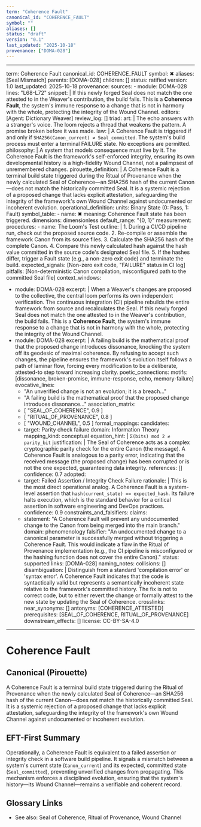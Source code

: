 ```yaml
---
term: "Coherence Fault"
canonical_id: "COHERENCE_FAULT"
symbol: ""
aliases: []
status: "draft"
version: "0.1"
last_updated: "2025-10-18"
provenance: ["DOMA-028"]
---
```


---
term: Coherence Fault
canonical_id: COHERENCE_FAULT
symbol: ✖
aliases: [Seal Mismatch]
parents: [DOMA-028]
children: []
status: ratified
version: 1.0
last_updated: 2025-10-18
provenance:
  sources:
    - module: DOMA-028
      lines: "L68-L72"
      snippet: |
        If this newly forged Seal does not match the one attested to in the Weaver's contribution, the build fails. This is a **Coherence Fault**, the system's immune response to a change that is not in harmony with the whole, protecting the integrity of the Wound Channel.
  editors: [Agent: Dictionary Weaver]
  review_log: []
triad:
  art: |
    The echo answers with a stranger's voice. The loom rejects a thread that weakens the pattern. A promise broken before it was made.
  law: |
    A Coherence Fault is triggered if and only if `SHA256(Canon_current) ≠ Seal_committed`. The system's build process must enter a terminal FAILURE state. No exceptions are permitted.
  philosophy: |
    A system that models consequence must live by it. The Coherence Fault is the framework's self-enforced integrity, ensuring its own developmental history is a high-fidelity Wound Channel, not a palimpsest of unremembered changes.
pirouette_definition: |
  A Coherence Fault is a terminal build state triggered during the Ritual of Provenance when the newly calculated Seal of Coherence—an SHA256 hash of the current Canon—does not match the historically committed Seal. It is a systemic rejection of a proposed change that lacks explicit attestation, safeguarding the integrity of the framework's own Wound Channel against undocumented or incoherent evolution.
operational_definition:
  units: Binary State (0: Pass, 1: Fault)
  symbol_table:
    - name: ✖
      meaning: Coherence Fault state has been triggered.
      dimensions: dimensionless
      default_range: "{0, 1}"
  measurement:
    procedures:
      - name: The Loom's Test
        outline: |
          1. During a CI/CD pipeline run, check out the proposed source code.
          2. Re-compile or assemble the framework Canon from its source files.
          3. Calculate the SHA256 hash of the complete Canon.
          4. Compare this newly calculated hash against the hash value committed in the source code's designated Seal file.
          5. If the hashes differ, trigger a Fault state (e.g., a non-zero exit code) and terminate the build.
        expected_signals: [Non-zero exit code, "FAILURE" status in CI log]
        pitfalls: [Non-deterministic Canon compilation, misconfigured path to the committed Seal file]
context_windows:
  - module: DOMA-028
    excerpt: |
      When a Weaver's changes are proposed to the collective, the central loom performs its own independent verification. The continuous integration (CI) pipeline rebuilds the entire framework from source and recalculates the Seal. If this newly forged Seal does not match the one attested to in the Weaver's contribution, the build fails. This is a **Coherence Fault**, the system's immune response to a change that is not in harmony with the whole, protecting the integrity of the Wound Channel.
  - module: DOMA-028
    excerpt: |
      A failing build is the mathematical proof that the proposed change introduces dissonance, knocking the system off its geodesic of maximal coherence. By refusing to accept such changes, the pipeline ensures the framework's evolution itself follows a path of laminar flow, forcing every modification to be a deliberate, attested-to step toward increasing clarity.
poetic_connections:
  motifs: [dissonance, broken-promise, immune-response, echo, memory-failure]
  evocative_lines:
    - "An unverified change is not an evolution; it is a breach..."
    - "A failing build is the mathematical proof that the proposed change introduces dissonance..."
  association_matrix:
    - [ "SEAL_OF_COHERENCE", 0.9 ]
    - [ "RITUAL_OF_PROVENANCE", 0.8 ]
    - [ "WOUND_CHANNEL", 0.5 ]
formal_mappings:
  candidates:
    - target: Parity check failure
      domain: Information Theory
      mapping_kind: conceptual
      equation_hint: |
        `Σ(bits) mod 2 ≠ parity_bit`
      justification: |
        The Seal of Coherence acts as a complex cryptographic parity check for the entire Canon (the message). A Coherence Fault is analogous to a parity error, indicating that the received message (the proposed change) has been corrupted or is not the one expected, guaranteeing data integrity.
      references: []
      confidence: 0.7
  adopted:
    - target: Failed Assertion / Integrity Check Failure
      rationale: |
        This is the most direct operational analog. A Coherence Fault is a system-level assertion that `hash(current_state) == expected_hash`. Its failure halts execution, which is the standard behavior for a critical assertion in software engineering and DevOps practices.
      confidence: 0.9
constraints_and_falsifiers:
  claims:
    - statement: "A Coherence Fault will prevent any undocumented change to the Canon from being merged into the main branch."
      domain: phenomenology
      falsifier: "An undocumented change to a canonical parameter is successfully merged without triggering a Coherence Fault. This would indicate a flaw in the Ritual of Provenance implementation (e.g., the CI pipeline is misconfigured or the hashing function does not cover the entire Canon)."
      status: supported
      links: [DOMA-028]
naming_notes:
  collisions: []
  disambiguation: |
    Distinguish from a standard 'compilation error' or 'syntax error'. A Coherence Fault indicates that the code is syntactically valid but represents a semantically incoherent state relative to the framework's committed history. The fix is not to correct code, but to either revert the change or formally attest to the new state by updating the Seal of Coherence.
crosslinks:
  near_synonyms: []
  antonyms: [COHERENCE_ATTESTED]
  prerequisites: [SEAL_OF_COHERENCE, RITUAL_OF_PROVENANCE]
  downstream_effects: []
license: CC-BY-SA-4.0
---

# Coherence Fault

## Canonical (Pirouette)
A Coherence Fault is a terminal build state triggered during the Ritual of Provenance when the newly calculated Seal of Coherence—an SHA256 hash of the current Canon—does not match the historically committed Seal. It is a systemic rejection of a proposed change that lacks explicit attestation, safeguarding the integrity of the framework's own Wound Channel against undocumented or incoherent evolution.

## EFT-First Summary
Operationally, a Coherence Fault is equivalent to a failed assertion or integrity check in a software build pipeline. It signals a mismatch between a system's current state (`Canon_current`) and its expected, committed state (`Seal_committed`), preventing unverified changes from propagating. This mechanism enforces a disciplined evolution, ensuring that the system's history—its Wound Channel—remains a verifiable and coherent record.

## Glossary Links
- See also: Seal of Coherence, Ritual of Provenance, Wound Channel